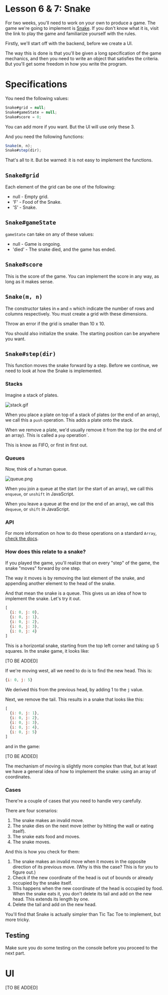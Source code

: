 # Lesson 6 & 7: Snake

For two weeks, you'll need to work on your own to produce a game. The game we're going to implement is [Snake](http://playsnake.org/). If you don't know what it is, visit the link to play the game and familiarize yourself with the rules.

Firstly, we'll start off with the backend, before we create a UI.

The way this is done is that you'll be given a long specification of the game mechanics, and then you need to write an object that satisfies the criteria. But you'll get some freedom in how you write the program.

# Specifications

You need the following values:

```js
Snake#grid = null;
Snake#gameState = null;
Snake#score = 0;
```

You can add more if you want. But the UI will use only these 3.

And you need the following functions:

```js
Snake(m, n);
Snake#step(dir);
```

That's all to it. But be warned: it is not easy to implement the functions.

## `Snake#grid`

Each element of the grid can be one of the following:

* null - Empty grid.
* 'F' - Food of the Snake.
* 'S' - Snake.

## `Snake#gameState`

`gameState` can take on any of these values:

* null - Game is ongoing.
* 'died' - The snake died, and the game has ended.

## `Snake#score`

This is the score of the game. You can implement the score in any way, as long as it makes sense.

## `Snake(m, n)`

The constructor takes in `m` and `n` which indicate the number of rows and columns respectively. You must create a grid with these dimensions.

Throw an error if the grid is smaller than 10 x 10.

You should also initialize the snake. The starting position can be anywhere you want.

## `Snake#step(dir)`

This function moves the snake forward by a step. Before we continue, we need to look at how the Snake is implemented.

### Stacks

Imagine a stack of plates.

![stack.gif](http://www.electronics.dit.ie/staff/tscarff/stack/stack.gif)

When you place a plate on top of a stack of plates (or the end of an array), we call this a `push` operation. This adds a plate onto the stack.

When we remove a plate, we'd usually remove it from the top (or the end of an array). This is called a `pop` operation`.

This is know as FIFO, or first in first out.

### Queues

Now, think of a human queue.

![queue.png](https://2.bp.blogspot.com/-9HpDYPgpmf8/UfRjeh_OU1I/AAAAAAAABdI/9Ja0p3ToUU0/s1600/queue.png)

When you join a queue at the start (or the start of an array), we call this `enqueue`, or `unshift` in JavaScript.

When you leave a queue at the end (or the end of an array), we call this `dequeue`, or `shift` in JavaScript.

### API

For more information on how to do these operations on a standard `Array`, [check the docs](https://developer.mozilla.org/en-US/docs/Web/JavaScript/Reference/Global_Objects/Array).

### How does this relate to a snake?

If you played the game, you'll realize that on every "step" of the game, the snake "moves" forward by one step.

The way it moves is by removing the last element of the snake, and appending another element to the head of the snake.

And that mean the snake is a queue. This gives us an idea of how to implement the snake. Let's try it out.

```js
[
  {i: 0, j: 0},
  {i: 0, j: 1},
  {i: 0, j: 2},
  {i: 0, j: 3},
  {i: 0, j: 4}
]
```

This is a horizontal snake, starting from the top left corner and taking up 5 squares. In the snake game, it looks like:

[TO BE ADDED]

If we're moving west, all we need to do is to find the new head. This is:

```js
{i: 0, j: 5}
```

We derived this from the previous head, by adding 1 to the `j` value.

Next, we remove the tail. This results in a snake that looks like this:

```js
[
  {i: 0, j: 1},
  {i: 0, j: 2},
  {i: 0, j: 3},
  {i: 0, j: 4},
  {i: 0, j: 5}
]
```

and in the game:

[TO BE ADDED]

The mechanism of moving is slightly more complex than that, but at least we have a general idea of how to implement the snake: using an array of coordinates.

### Cases

There're a couple of cases that you need to handle very carefully.

There are four scenarios:
1. The snake makes an invalid move.
2. The snake dies on the next move (either by hitting the wall or eating itself).
3. The snake eats food and moves.
4. The snake moves.

And this is how you check for them:

1. The snake makes an invalid move when it moves in the opposite direction of its previous move. (Why is this the case? This is for you to figure out.)
2. Check if the new coordinate of the head is out of bounds or already occupied by the snake itself.
3. This happens when the new coordinate of the head is occupied by food. When the snake eats it, you don't delete its tail and add on the new head. This extends its length by one.
4. Delete the tail and add on the new head.

You'll find that Snake is actually simpler than Tic Tac Toe to implement, but more tricky.

## Testing

Make sure you do some testing on the console before you proceed to the next part.

# UI

[TO BE ADDED]
